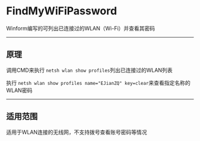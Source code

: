 # FindMyWiFiPassword

Winform编写的可列出已连接过的WLAN（Wi-Fi）并查看其密码

---

## 原理

调用CMD来执行 `netsh wlan show profiles`列出已连接过的WLAN列表

执行 `netsh wlan show profiles name="EJianZQ" key=clear`来查看指定名称的WLAN密码

---

## 适用范围

适用于WLAN连接的无线网，不支持拨号查看账号密码等情况
